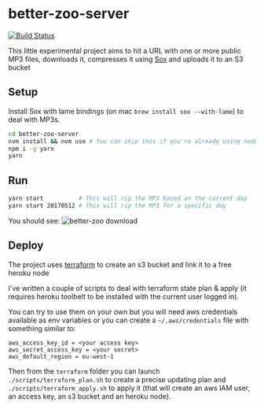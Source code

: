 better-zoo-server
===
[![Build Status](https://travis-ci.org/vshjxyz/better-zoo-server.svg?branch=master)](https://travis-ci.org/vshjxyz/better-zoo-server)

This little experimental project aims to hit a URL with one or more public MP3 files, downloads it, compresses it using [Sox](http://sox.sourceforge.net/) and uploads it to an S3 bucket

Setup
---
Install Sox with lame bindings (on mac `brew install sox --with-lame`) to deal with MP3s.

```bash
cd better-zoo-server
nvm install && nvm use # You can skip this if you're already using node v7.7.+
npm i -g yarn
yarn
```

Run
---

```bash
yarn start          # This will rip the MP3 based on the current day
yarn start 20170512 # This will rip the MP3 for a specific day
```

You should see:
![better-zoo download](https://cloud.githubusercontent.com/assets/958803/26038895/af2d814a-3912-11e7-896a-7588c59bfab2.gif)



Deploy
---
The project uses [terraform](https://www.terraform.io/) to create an s3 bucket and link it to a free heroku node

I've written a couple of scripts to deal with terraform state plan & apply (it requires heroku toolbelt to be installed with the current user logged in).

You can try to use them on your own but you will need aws credentials available as env variables or you can create a `~/.aws/credentials` file with something similar to:

```
aws_access_key_id = <your access key>
aws_secret_access_key = <your secret>
aws_default_region = eu-west-1
```

Then from the `terraform` folder you can launch `./scripts/terraform_plan.sh` to create a precise updating plan and `./scripts/terraform_apply.sh` to apply it (that will create an aws IAM user, an access key, an s3 bucket and an heroku node).

